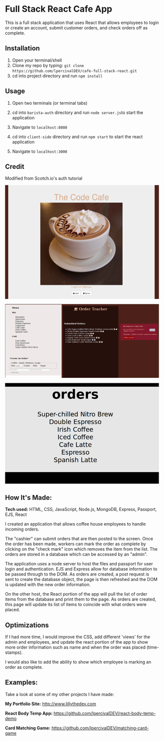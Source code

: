 # Full Stack React Cafe App
This is a full stack application that uses React that allows employees to login or create an account, submit customer orders, and check orders off as complete.

## Installation
1. Open your terminal/shell
2. Clone my repo by typing: `git clone https://github.com/lpercivalDEV/cafe-full-stack-react.git`
3. cd into project directory and run `npm install`

## Usage
1. Open two terminals (or terminal tabs)
2. cd into `barista-auth` directory and run `node server.js`to start the application
3. Navigate to `localhost:8080`

4. cd into `client-side` directory and run `npm start` to start the react application
5. Navigate to `localhost:3000`

## Credit
Modified from Scotch.io's auth tutorial


![alt tag](https://github.com/lpercivalDEV/cafe-full-stack-react/blob/master/cafe-landing.png)


![alt tag](https://github.com/lpercivalDEV/cafe-full-stack-react/blob/master/cafe-tracker.png)


![alt tag](https://github.com/lpercivalDEV/cafe-full-stack-react/blob/master/cafe-react.png)

## How It's Made:

**Tech used:** HTML, CSS, JavaScript, Node.js, MongoDB, Express, Passport, EJS, React

I created an application that allows coffee house employees to handle incoming orders.

The "cashier" can submit orders that are then posted to the screen. Once the order has been made, workers can mark the order as complete by clicking on the "check mark" icon which removes the item from the list.
The orders are stored in a database which can be accessed by an "admin".

The application uses a node server to host the files and passport for user login and authentication. EJS and Express allow for database information to be passed through to the DOM. As orders are created, a post request is sent to create the database object, the page is then refreshed and the DOM is updated with the new order information.

On the other host, the React portion of the app will pull the list of order items from the database and print them to the page. As orders are created, this page will update its list of items to coincide with what orders were placed.


## Optimizations

If I had more time, I would improve the CSS, add different 'views' for the admin and employees, and update the react portion of the app to show more order information such as name and when the order was placed (time-stamps).

I would also like to add the ability to show which employee is marking an order as complete.


## Examples:
Take a look at some of my other projects I have made:

**My Portfolio Site:** http://www.lillythedev.com

**React Body Temp App:** https://github.com/lpercivalDEV/react-body-temp-demo

**Card Matching Game:** https://github.com/lpercivalDEV/matching-card-game
